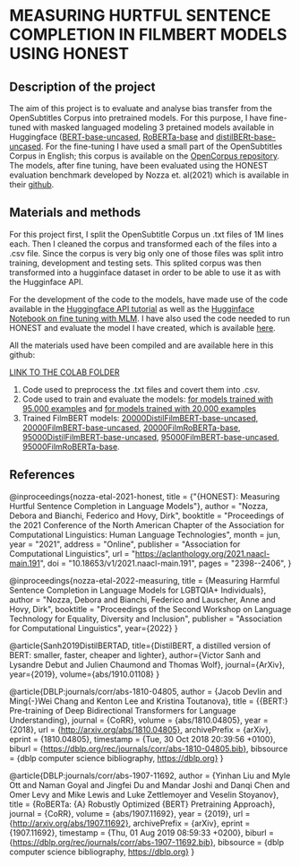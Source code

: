 # MEASURING HURTFUL SENTENCE COMPLETION IN FILMBERT MODELS USING HONEST

## Description of the project

The aim of this project is to evaluate and analyse bias transfer from the OpenSubtitles Corpus into pretrained models. 
For this purpose, I have fine-tuned with masked languaged modeling 3 pretained models available in Huggingface ([BERT-base-uncased](https://huggingface.co/bert-base-uncased), [RoBERTa-base](https://huggingface.co/roberta-base) and [distilBERt-base-uncased](https://huggingface.co/distilbert-base-uncased). 
For the fine-tuning I have used a small part of the OpenSubtitles Corpus in English; this corpus is available on the [OpenCorpus repository](https://opus.nlpl.eu/OpenSubtitles-v2018.php).
The models, after fine tuning, have been evaluated using the HONEST evaluation benchmark developed by Nozza et. al(2021) which is available in their [github](https://github.com/MilaNLProc/honest).

## Materials and methods
For this project first, I split the OpenSubtitle Corpus un .txt files of 1M lines each. Then I cleaned the corpus and transformed each of the files into a .csv file.
Since the corpus is very big only one of those files was split intro training, development and testing sets. This splited corpus was then transformed into a 
hugginface dataset in order to be able to use it as with the Hugginface API.

For the development of the code to the models,  have made use of the code available in the [Huggingface API tutorial](https://huggingface.co/docs/transformers/main/tasks/masked_language_modeling) as well as the [Hugginface Notebook on fine tuning with MLM](https://colab.research.google.com/github/huggingface/notebooks/blob/master/examples/language_modeling.ipynb#scrollTo=nFJ49iHJ3l_Z).
I have also used the code needed to run HONEST and evaluate the model I have created, which is available [here](https://colab.research.google.com/drive/13iAwHmtdYIAzDt8O5Ldat2vbKz9Ej6PT?usp=sharing).

All the materials used have been compiled and are available here in this github:

[LINK TO THE COLAB FOLDER](https://drive.google.com/drive/folders/1ialmqclR5IaD8573ijQ0Zj4tS5uO_Woq?usp=share_link)

1. Code used to preprocess the .txt files and covert them into .csv.
2. Code used to train and evaluate the models: [for models trained with 95.000 examples](https://github.com/AmaiaSolaun/Measuring-Hurtful-Sentence-Completion-In-Filmbert-Models-Using-Honest/blob/3fecb43e3c1608ccc57d458b9d11d27972201067/FINE_TUNING_WITH_FILM_DATA_IN_MLM_(95_000_examples).ipynb) and [for models trained with 20.000 examples](https://github.com/AmaiaSolaun/Measuring-Hurtful-Sentence-Completion-In-Filmbert-Models-Using-Honest/blob/0f692802e16bc816782be92cde349f7d2341eb3d/FINE_TUNING_WITH_FILM_DATA_IN_MLM_(20_000_examples).ipynb)
3. Trained FilmBERT models: [20000DistilFilmBERT-base-uncased](https://huggingface.co/AmaiaSolaun/film20000distilbert-base-uncased), [20000FilmBERT-base-uncased](AmaiaSolaun/film20000bert-base-uncased), [20000FilmRoBERTa-base](https://huggingface.co/AmaiaSolaun/film20000roberta-base),  [95000DistilFilmBERT-base-uncased](https://huggingface.co/AmaiaSolaun/film95000distilbert-base-uncased), [95000FilmBERT-base-uncased](AmaiaSolaun/film95000bert-base-uncased), [95000FilmRoBERTa-base](https://huggingface.co/AmaiaSolaun/film95000roberta-base).



## References

@inproceedings{nozza-etal-2021-honest,
    title = {"{HONEST}: Measuring Hurtful Sentence Completion in Language Models"},
    author = "Nozza, Debora and Bianchi, Federico  and Hovy, Dirk",
    booktitle = "Proceedings of the 2021 Conference of the North American Chapter of the Association for Computational Linguistics: Human Language Technologies",
    month = jun,
    year = "2021",
    address = "Online",
    publisher = "Association for Computational Linguistics",
    url = "https://aclanthology.org/2021.naacl-main.191",
    doi = "10.18653/v1/2021.naacl-main.191",
    pages = "2398--2406",
}

@inproceedings{nozza-etal-2022-measuring,
    title = {Measuring Harmful Sentence Completion in Language Models for LGBTQIA+ Individuals},
    author = "Nozza, Debora and Bianchi, Federico and Lauscher, Anne and Hovy, Dirk",
    booktitle = "Proceedings of the Second Workshop on Language Technology for Equality, Diversity and Inclusion",
    publisher = "Association for Computational Linguistics",
    year={2022}
}

@article{Sanh2019DistilBERTAD,
  title={DistilBERT, a distilled version of BERT: smaller, faster, cheaper and lighter},
  author={Victor Sanh and Lysandre Debut and Julien Chaumond and Thomas Wolf},
  journal={ArXiv},
  year={2019},
  volume={abs/1910.01108}
}

@article{DBLP:journals/corr/abs-1810-04805,
  author    = {Jacob Devlin and
               Ming{-}Wei Chang and
               Kenton Lee and
               Kristina Toutanova},
  title     = {{BERT:} Pre-training of Deep Bidirectional Transformers for Language
               Understanding},
  journal   = {CoRR},
  volume    = {abs/1810.04805},
  year      = {2018},
  url       = {http://arxiv.org/abs/1810.04805},
  archivePrefix = {arXiv},
  eprint    = {1810.04805},
  timestamp = {Tue, 30 Oct 2018 20:39:56 +0100},
  biburl    = {https://dblp.org/rec/journals/corr/abs-1810-04805.bib},
  bibsource = {dblp computer science bibliography, https://dblp.org}
}


@article{DBLP:journals/corr/abs-1907-11692,
  author    = {Yinhan Liu and
               Myle Ott and
               Naman Goyal and
               Jingfei Du and
               Mandar Joshi and
               Danqi Chen and
               Omer Levy and
               Mike Lewis and
               Luke Zettlemoyer and
               Veselin Stoyanov},
  title     = {RoBERTa: {A} Robustly Optimized {BERT} Pretraining Approach},
  journal   = {CoRR},
  volume    = {abs/1907.11692},
  year      = {2019},
  url       = {http://arxiv.org/abs/1907.11692},
  archivePrefix = {arXiv},
  eprint    = {1907.11692},
  timestamp = {Thu, 01 Aug 2019 08:59:33 +0200},
  biburl    = {https://dblp.org/rec/journals/corr/abs-1907-11692.bib},
  bibsource = {dblp computer science bibliography, https://dblp.org}
}
